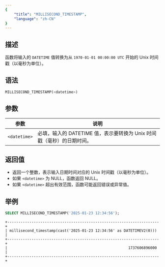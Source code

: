 ```yaml
---
{
    "title": "MILLISECOND_TIMESTAMP",
    "language": "zh-CN"
}
---
```

## 描述

函数将输入的 `DATETIME` 值转换为从 `1970-01-01 00:00:00 UTC` 开始的 Unix 时间戳（以毫秒为单位）。

## 语法

```sql
MILLISECOND_TIMESTAMP(<datetime>)
```

## 参数

| 参数           | 说明                                          |
|--------------|---------------------------------------------|
| `<datetime>` | 必填，输入的 DATETIME 值，表示要转换为 Unix 时间戳（毫秒）的日期时间。 |

## 返回值
- 返回一个整数，表示输入日期时间对应的 Unix 时间戳（以毫秒为单位）。
- 如果 `<datetime>` 为 NULL，函数返回 NULL。
- 如果 `<datetime>` 超出有效范围，函数可能返回错误或异常值。

## 举例

```sql
SELECT MILLISECOND_TIMESTAMP('2025-01-23 12:34:56');
```
```text
+---------------------------------------------------------------------+
| millisecond_timestamp(cast('2025-01-23 12:34:56' as DATETIMEV2(0))) |
+---------------------------------------------------------------------+
|                                                       1737606896000 |
+---------------------------------------------------------------------+
```